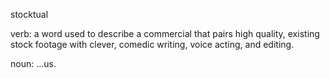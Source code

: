 stocktual

verb: a word used to describe a commercial that pairs high quality, existing stock footage with clever, comedic writing, voice acting, and editing.

noun: ...us.